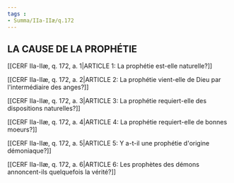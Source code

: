 ```yaml
---
tags : 
- Summa/IIa-IIæ/q.172
---
```


## LA CAUSE DE LA PROPHÉTIE

[[CERF IIa-IIæ, q. 172, a. 1|ARTICLE 1: La prophétie est-elle naturelle?]]

[[CERF IIa-IIæ, q. 172, a. 2|ARTICLE 2: La prophétie vient-elle de Dieu par l'intermédiaire des anges?]]

[[CERF IIa-IIæ, q. 172, a. 3|ARTICLE 3: La prophétie requiert-elle des dispositions naturelles?]]

[[CERF IIa-IIæ, q. 172, a. 4|ARTICLE 4: La prophétie requiert-elle de bonnes moeurs?]]

[[CERF IIa-IIæ, q. 172, a. 5|ARTICLE 5: Y a-t-il une prophétie d'origine démoniaque?]]

[[CERF IIa-IIæ, q. 172, a. 6|ARTICLE 6: Les prophètes des démons annoncent-ils quelquefois la vérité?]]

